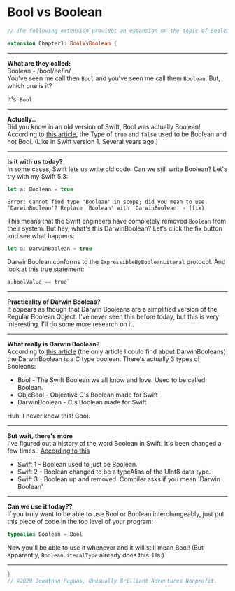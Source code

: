 # **Bool vs Boolean**

```swift
// The following extension provides an expansion on the topic of Booleans just in case you wanted a little more. Some deeper insight is provided here to some things that you may notice me using.

extension Chapter1: BoolVsBoolean {
```

---

**What are they called:**<br>
Boolean - /bool/ee/in/<br>
You've seen me call then `Bool` and you've seen me call them `Boolean`. But, which one is it?

It's: `Bool`

---

**Actually..**<br>
Did you know in an old version of Swift, Bool was actually Boolean! According to [this article](https://stackoverflow.com/questions/40776830/swift-bool-vs-boolean), the Type of `true` and `false` used to be Boolean and not Bool. (Like in Swift version 1. Several years ago.)

---

**Is it with us today?**<br>
In some cases, Swift lets us write old code. Can we still write Boolean? Let's try with my Swift 5.3:

```swift
let a: Boolean = true
```

`Error: Cannot find type 'Boolean' in scope; did you mean to use 'DarwinBoolean'? Replace 'Boolean' with 'DarwinBoolean' - (fix)`

This means that the Swift engineers have completely removed `Boolean` from their system. But hey, what's this DarwinBoolean? Let's click the fix button and see what happens:

```swift
let a: DarwinBoolean = true
```

DarwinBoolean conforms to the `ExpressibleByBooleanLiteral` protocol. And look at this true statement:

```swift
a.boolValue == true`
```

---
**Practicality of Darwin Booleas?**<br>
It appears as though that Darwin Booleans are a simplified version of the Regular Boolean Object. I've never seen this before today, but this is very interesting. I'll do some more research on it.

---

**What really is Darwin Boolean?**<br>
According to [this article](https://stackoverflow.com/questions/33667321/what-is-darwinboolean-type-in-swift) (the only article I could find about DarwinBooleans) the DarwinBoolean is a C type boolean. There's actually 3 types of Booleans:

- Bool - The Swift Boolean we all know and love. Used to be called Boolean.
- ObjcBool - Objective C's Boolean made for Swift
- DarwinBoolean - C's Boolean made for Swift

Huh. I never knew this! Cool.

---
**But wait, there's more**<br>
I've figured out a history of the word Boolean in Swift. It's been changed a few times.. [According to this](https://stackoverflow.com/questions/27304158/type-boolean-does-not-conform-to-protocol-booleantype/27304432#27304432)

- Swift 1 - Boolean used to just be Boolean.
- Swift 2 - Boolean changed to be a typeAlias of the UInt8 data type.
- Swift 3 - Boolean up and removed. Compiler asks if you mean 'Darwin Boolean'

---
**Can we use it today??**<br>
If you truly want to be able to use Bool or Boolean interchangeably, just put this piece of code in the top level of your program:

```swift
typealias Boolean = Bool
```

Now you'll be able to use it whenever and it will still mean Bool! (But apparently, `BooleanLiteralType` already does this. Ha.)

---

```swift
}
// ©2020 Jonathan Pappas, Unusually Brilliant Adventures Nonprofit.
```